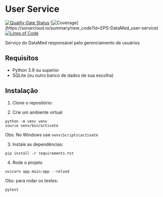 # User Service

[![Quality Gate Status](https://sonarcloud.io/api/project_badges/measure?project=EPS-DataMed_user-service&metric=alert_status)](https://sonarcloud.io/summary/new_code?id=EPS-DataMed_user-service) [![Coverage]([https://sonarcloud.io/api/project_badges/measure?project=EPS-DataMed_user-service&metric=coverage](https://sonarcloud.io/component_measures?id=EPS-DataMed_user-service&pullRequest=11&metric=new_coverage&view=list))](https://sonarcloud.io/summary/new_code?id=EPS-DataMed_user-service) [![Lines of Code](https://sonarcloud.io/api/project_badges/measure?project=EPS-DataMed_user-service&metric=ncloc)](https://sonarcloud.io/summary/new_code?id=EPS-DataMed_user-service)

Serviço do DataMed responsável pelo gerenciamento de usuários

## Requisitos

- Python 3.9 ou superior
- SQLite (ou outro banco de dados de sua escolha)

## Instalação

1. Clone o repositório:

2. Crie um ambiente virtual
```
python -m venv venv
source venv/bin/activate 
```
Obs: No Windows use `venv\Scripts\activate`

3. Instale as dependências:
```
pip install -r requirements.txt
```

4. Rode o projeto
```
uvicorn app.main:app --reload
```


Obs: para rodar os testes:
```
pytest
```
